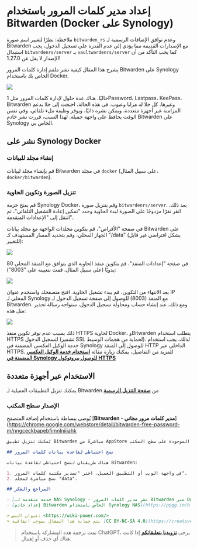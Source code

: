 # إعداد مدير كلمات المرور باستخدام Bitwarden (Docker على Synology)

ملاحظة: نظرًا لتغيير اسم صورة `bitwarden_rs` وعدم توافق الإضافات الرسمية لـ Bitwarden مع الإصدارات القديمة مما يؤدي إلى عدم القدرة على تسجيل الدخول، يجب استبدال `bitwardenrs/server` بـ `vaultwardenrs/server` كما يجب التأكد من أن الإصدار لا يقل عن 1.27.0!

يشرح هذا المقال كيفية نشر ملقم إدارة كلمات المرور Bitwarden على Synology الخاص بك باستخدام Docker.

![](https://img.wiki-power.com/d/wiki-media/img/20210503221838.png)

حاليًا، هناك عدة حلول لإدارة كلمات المرور مثل 1Password، Lastpass، KeePass، Bitwarden وغيرها. كل حلا له مزايا وعيوب. في هذه الحالة، احتجت إلى حلا يدعم المزامنة عبر أجهزة متعددة، ويمكن نشره ذاتيًا، ويوفر وظيفة ملء تلقائي، وفي نفس الوقت يحافظ على واجهة جميلة. لهذا السبب، قررت نشر خادم Bitwarden على Synology الخاص بي.

## نشر على Synology Docker

### إنشاء مجلد للبيانات

قم بإنشاء مجلد لبيانات Bitwarden في مجلد `docker` (على سبيل المثال، `docker/bitwarden`).

### تنزيل الصورة وتكوين الحاوية

قم بفتح حزمة Synology Docker، وقم بتنزيل صورة `bitwardenrs/server`. بعد ذلك، انقر نقرًا مزدوجًا على الصورة لبدء الحاوية وحدد "تمكين إعادة التشغيل التلقائي"، ثم انتقل إلى "الإعدادات المتقدمة".

في صفحة "الأقراص"، قم بتكوين مجلدات الواجهة مع مجلد بيانات Bitwarden على الجهاز المحلي، وقم بتحديد المسار المستهدف كـ "/data" (بشكل افتراضي غير قابل للتغيير):

![](https://img.wiki-power.com/d/wiki-media/img/20210503211711.png)

في صفحة "إعدادات المنفذ"، قم بتكوين منفذ الحاوية الذي يتوافق مع المنفذ المحلي 80 يدويًا (على سبيل المثال، قمت بتعيينه على "8003"):

![](https://img.wiki-power.com/d/wiki-media/img/20210503211759.png)

بعد الانتهاء من التكوين، قم ببدء تشغيل الحاوية. افتح متصفحك واستخدم عنوان IP المحلي لـ Synology مع المنفذ (8003) للوصول إلى صفحة تسجيل الدخول لـ Bitwarden. ومع ذلك، عند إنشاء حساب ومحاولة تسجيل الدخول، ستواجه رسالة تحذير مثل هذه:

![](https://img.wiki-power.com/d/wiki-media/img/20210503212146.png)

ذلك بسبب عدم توفر تكوين منفذ HTTPS لحاوية Docker، وBitwarden يتطلب استخدام HTTPS لتسجيل الدخول (تشفير SSL لحماية من هجمات الوسيط). لذلك، يجب استخدام خدمة الوكيل العكسي المضمنة في Synology للوصول إلى المنفذ HTTP الداخلي عبر HTTPS. للمزيد من التفاصيل، يمكنك زيارة مقالة [**استخدام خدمة الوكيل العكسي المضمنة في Synology للوصول ببروتوكول HTTPS**](https://wiki-power.com/%E7%94%A8%E7%BE%A4%E6%99%96%E8%87%AA%E5%B8%A6%E5%8F%8D%E5%90%91%E4%BB%A3%E7%90%86%E5%AE%9E%E7%8E%B0HTTPS%E8%AE%BF%E9%97%AE)

## الاستخدام عبر أجهزة متعددة

يمكنك تنزيل التطبيقات العميلية لـ Bitwarden من [**صفحة التنزيل الرسمية**](https://bitwarden.com/download/)

### الإصدار سطح المكتب

يُوصى ببساطة باستخدام إضافة المتصفح [**Bitwarden - مدير كلمات مرور مجاني**](https://chrome.google.com/webstore/detail/bitwarden-free-password-m/nngceckbapebfimnlniiiahk

```markdown
يُمكنك تنزيل تطبيق Bitwarden مباشرةً من AppStore أو متاجر التطبيقات الأخرى. ستحتاج أيضًا إلى تكوين بيئة الاستضافة الذاتية الخاصة بك عند صفحة تسجيل الدخول، والخطوات مماثلة لتلك الموجودة على سطح المكتب.

## نسخ احتياطي لقاعدة بيانات كلمات المرور

هناك طريقتان لنسخ احتياطي لقاعدة بيانات Bitwarden:

1. في واجهة الويب أو التطبيق العميل، اختر "تصدير مكتبة كلمات المرور".
2. نسخ مباشرة لمجلد "data".

## المراجع والشكر

- [خدمة متقدمة لـ NAS Synology - نشر مدير كلمات المرور Bitwarden عبر Docker على جميع الأنظمة](https://www.ioiox.com/archives/70.html)
- [إعداد خادم Bitwarden الخاص باستخدام Synology NAS](https://ppgg.in/blog/10271.html#comment-8463)

> عنوان النص: <https://wiki-power.com/>
> يتم حماية هذا المقال بموجب اتفاقية [CC BY-NC-SA 4.0](https://creativecommons.org/licenses/by/4.0/deed.zh)، يُرجى ذكر المصدر عند إعادة النشر.
```

> تمت ترجمة هذه المشاركة باستخدام ChatGPT، يرجى [**تزويدنا بتعليقاتكم**](https://github.com/linyuxuanlin/Wiki_MkDocs/issues/new) إذا كانت هناك أي حذف أو إهمال.